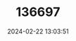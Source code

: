 ---
title: "136697"
category: "Myotis macropus"
draft: false
date: 2024-02-22 13:03:51
languages:
  English: ["Large-footed Myotis"]
---